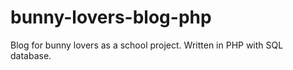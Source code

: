 # bunny-lovers-blog-php
Blog for bunny lovers as a school project. Written in PHP with SQL database.
